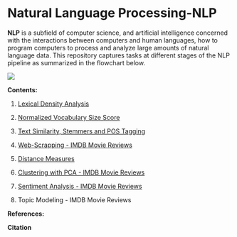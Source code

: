 # Natural Language Processing-NLP

**NLP** is a subfield of computer science, and artificial intelligence concerned with the interactions between computers and human languages, how to program computers to process and analyze large amounts of natural language data. This repository captures tasks at different stages of the NLP pipeline as summarized in the flowchart below.


![](https://github.com/kevimwe/NaturalLanguageProcessing-NLP/blob/master/NLP_Pipeline.JPG)

**Contents:**

1. [Lexical Density Analysis](https://github.com/kevimwe/NaturalLanguageProcessing-NLP/tree/master/LexicalDensityAnalysis)

2. [Normalized Vocabulary Size Score](https://github.com/kevimwe/NaturalLanguageProcessing-NLP/tree/master/NormalizedVocabularySizeScore)

3. [Text Similarity, Stemmers and POS Tagging](https://github.com/kevimwe/NaturalLanguageProcessing-NLP/tree/master/TextSimilarityStemmersAndPOSTagger)

4. [Web-Scrapping - IMDB Movie Reviews](https://github.com/kevimwe/NaturalLanguageProcessing-NLP/tree/master/WebScrappingIMDBMovieReviews)

5. [Distance Measures](https://github.com/kevimwe/NaturalLanguageProcessing-NLP/tree/master/DocumentSimilarity)

6. [Clustering with PCA - IMDB Movie Reviews](https://github.com/kevimwe/NaturalLanguageProcessing-NLP/tree/master/ClusteringIMDBMovieReviews)

7. [Sentiment Analysis - IMDB Movie Reviews](https://github.com/kevimwe/NaturalLanguageProcessing-NLP/tree/master/SentimentAnalysis)

8. Topic Modeling - IMDB Movie Reviews


**References:**

**Citation**
